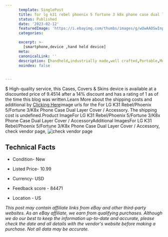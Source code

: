 ```yaml
---
      template: SinglePost
      title: for lg k31 rebel phoenix 5 fortune 3 k8x phone case dual layer cover accessory
      status: Published
      date: '2023-02-12'
      featuredImage: 'https://i.ebayimg.com/thumbs/images/g/wUwAAOSwInpjbgG5/s-l225.jpg'
      categories: 

      excerpt: >-
        [smartphone,device ,hand held device]
      meta:
      canonicalLink: ''
      description: [handheld,industrially made,well crafted,Portable,Mobile,Compact,Convenient,Lightweight,Maneuverable,Man-portable,Miniature,Carriable,Hand-held,Light,Holdable,Transportable,Mobile device,Pocket-sized,On-the-go,Wireless,Cordless,Compact size,Convenient size, smartphone,device ,hand held device]
      noindex: false

        
---
```

$
    High-quality service, this Cases, Covers & Skins device is available at a discounted price of 9.4514 after a 14% discount and has a rating of 1 as of the time this blog was written.Learn More about the shipping costs and additional by [Clicking Here](https://www.ebay.com/itm/144805920442?hash=item21b71afeba%3Ag%3AwUwAAOSwInpjbgG5&mkevt=1&mkcid=1&mkrid=711-53200-19255-0&campid=%253CePNCampaignId%253E&customid=%253CreferenceId%253E&toolid=10049)image urls for the For LG K31 Rebel/Phoenix 5/Fortune 3/K8x Phone Case Dual Layer Cover / Accessory. The shipping cost is undefined.Product ImageFor LG K31 Rebel/Phoenix 5/Fortune 3/K8x Phone Case Dual Layer Cover / AccessoryAdditional ImagesFor LG K31 Rebel/Phoenix 5/Fortune 3/K8x Phone Case Dual Layer Cover / Accessory, check vendor page, ![check vendor page](https://origin-galleryplus.ebayimg.com/ws/web/144805920442_2_0_1/225x225.jpg,https://origin-galleryplus.ebayimg.com/ws/web/144805920442_3_0_1/225x225.jpg,https://origin-galleryplus.ebayimg.com/ws/web/144805920442_4_0_1/225x225.jpg,https://origin-galleryplus.ebayimg.com/ws/web/144805920442_5_0_1/225x225.jpg,https://origin-galleryplus.ebayimg.com/ws/web/144805920442_6_0_1/225x225.jpg,https://origin-galleryplus.ebayimg.com/ws/web/144805920442_7_0_1/225x225.jpg,https://origin-galleryplus.ebayimg.com/ws/web/144805920442_8_0_1/225x225.jpg,https://origin-galleryplus.ebayimg.com/ws/web/144805920442_9_0_1/225x225.jpg,https://origin-galleryplus.ebayimg.com/ws/web/144805920442_10_0_1/225x225.jpg,https://origin-galleryplus.ebayimg.com/ws/web/144805920442_11_0_1/225x225.jpg,https://origin-galleryplus.ebayimg.com/ws/web/144805920442_12_0_1/225x225.jpg)
    
    

 ## Technical Facts 



     
      

 - Condition- New 


      

 - Listed Price- 10.99 


      

 - Currency- USD 


      

 - Feedback score - 84471 


      

 - Location - US 


      
      

 *_This post may contain affiliate links from eBay and other third-party websites. As an eBay affiliate, we earn from qualifying purchases. Although we do our best to keep the information up-to-date and accurate, please check the date and all details with the vendor's website before making a purchase. Not all data may be accurate._*



    
    
    
    
    
